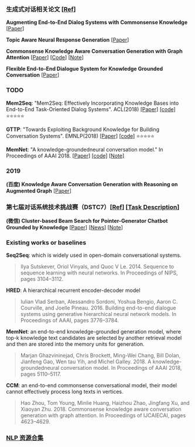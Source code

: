 ### 生成式对话相关论文 [[Ref](https://www.jianshu.com/p/e6b58994c063)]
__Augmenting End-to-End Dialog Systems with Commonsense Knowledge__ [[Paper](https://arxiv.org/pdf/1709.05453.pdf)]

__Topic Aware Neural Response Generation__ [[Paper](https://arxiv.org/pdf/1606.08340.pdf)]

__Commonsense Knowledge Aware Conversation Generation with Graph Attention__ [[Paper](https://www.ijcai.org/proceedings/2018/0643.pdf)] [[Code](https://github.com/tuxchow/ccm)] [[Note](https://blog.csdn.net/tMb8Z9Vdm66wH68VX1/article/details/81518247)]

__Flexible End-to-End Dialogue System for Knowledge Grounded Conversation__ [[Paper](https://arxiv.org/pdf/1709.04264.pdf)]

### TODO
**Mem2Seq**: "Mem2Seq: Effectively Incorporating Knowledge Bases into End-to-End Task-Oriented Dialog Systems". ACL(2018) [[Paper]](https://arxiv.org/pdf/1804.08217v3.pdf) [[code]](https://github.com/HLTCHKUST/Mem2Seq) :star::star::star::star::star:

**GTTP**: "Towards Exploiting Background Knowledge for Building Conversation Systems". EMNLP(2018)  [[Paper]](https://arxiv.org/pdf/1809.08205v1.pdf) [[code]](https://github.com/nikitacs16/Holl-E) :star::star::star::star::star:

**MemNet**:  "A knowledge-groundedneural conversation model." In Proceedings of AAAI 2018.  [[Paper]](https://arxiv.org/pdf/1702.01932v2.pdf) [[code]](https://github.com/mgalley/DSTC7-End-to-End-Conversation-Modeling) [[Note]](http://www.sohu.com/a/129408533_642762)

### 2019
__(百度) Knowledge Aware Conversation Generation with Reasoning on Augmented Graph__ [[Paper](https://arxiv.org/pdf/1903.10245v1.pdf)] 

### 第七届对话系统技术挑战赛（DSTC7）[[Ref](http://workshop.colips.org/dstc7/)] [[Task Description](http://workshop.colips.org/dstc7/proposals/DSTC7-MSR_end2end.pdf)]
__(微信) Cluster-based Beam Search for Pointer-Generator Chatbot Grounded by Knowledge__ [[Paper](http://workshop.colips.org/dstc7/papers/03.pdf)] [[News](https://mp.weixin.qq.com/s/Jnp6jmy-8lloI7p4dAofKg)] [[Note](https://zhuanlan.zhihu.com/p/57571861)]

### Existing works or baselines

**Seq2Seq**: which is widely used in open-domain conversational systems. 

> Ilya Sutskever, Oriol Vinyals, and Quoc V Le. 2014. Sequence to sequence learning with neural networks. In Proceedings of NIPS, pages 3104–3112.

**HRED**:  A hierarchical recurrent encoder-decoder model

> Iulian Vlad Serban, Alessandro Sordoni, Yoshua Bengio, Aaron C. Courville, and Joelle Pineau. 2016. Building end-to-end dialogue systems using generative hierarchical neural network models. In Proceedings of AAAI, pages 3776–3784.

**MemNet**: an end-to-end knowledge-grounded generation model, where top-k knowledge text candidates are selected by another retrieval model and then are stored into the memory units for generation. 

> Marjan Ghazvininejad, Chris Brockett, Ming-Wei Chang, Bill Dolan, Jianfeng Gao, Wen tau Yih, and Michel Galley. 2018. A knowledge-groundedneural conversation model. In Proceedings of AAAI 2018, pages 5110–5117.

**CCM**: an end-to-end commonsense conversational model, their model cannot effectively process long texts in vertices.

> Hao Zhou, Tom Young, Minlie Huang, Haizhou Zhao, Jingfang Xu, and Xiaoyan Zhu. 2018. Commonsense knowledge aware conversation generation with graph attention. In Proceedings of IJCAIECAI, pages 4623–4629. 

### [NLP 资源合集](NLP.md)
